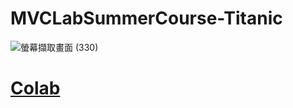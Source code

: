 # MVCLabSummerCourse-Titanic

![螢幕擷取畫面 (330)](https://user-images.githubusercontent.com/60769526/185800822-01d83bab-036e-4ef7-a531-471d47603bb0.png)


# [Colab](https://colab.research.google.com/drive/1P2g3dXUjQkTrQontqrIE5ESYkhpLrUGX#scrollTo=HZRSm1XmwXtD)
